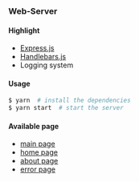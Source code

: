 ### Web-Server

#### Highlight

* [Express.js](https://expressjs.com/)
* [Handlebars.js](https://github.com/wycats/handlebars.js)
* Logging system

#### Usage

```bash
$ yarn  # install the dependencies
$ yarn start  # start the server
```

#### Available page

* [main page](http://localhost:8000)
* [home page](http://localhost:8000/home)
* [about page](http://localhost:8000/about)
* [error page](http://localhost:8000/bad)
